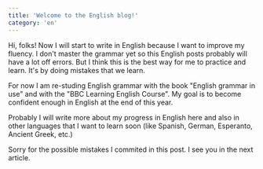 ```yaml
---
title: 'Welcome to the English blog!'
category: 'en'
---
```


Hi, folks! Now I will start to write in English because I want to improve my fluency. I don't master the grammar yet so this English posts probably will have a lot off errors. But I think this is the best way for me to practice and learn. It's by doing mistakes that we learn.

For now I am re-studing English grammar with the book "English grammar in use" and with the "BBC Learning English Course". My goal is to become confident enough in English at the end of this year.

Probably I will write more about my progress in English here and also in other languages that I want to learn soon (like Spanish, German, Esperanto, Ancient Greek, etc.)

Sorry for the possible mistakes I commited in this post. I see you in the next article.
